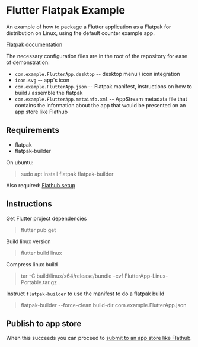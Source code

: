 # Flutter Flatpak Example


An example of how to package a Flutter application as a Flatpak for distribution
on Linux, using the default counter example app.

[Flatpak documentation](https://docs.flatpak.org/en/latest/index.html)

The necessary configuration files are in the root of the repository for ease of demonstration:

- `com.example.FlutterApp.desktop` -- desktop menu / icon integration
- `icon.svg` -- app's icon
- `com.example.FlutterApp.json` -- Flatpak manifest, instructions on how to build
  / assemble the flatpak
- `com.example.FlutterApp.metainfo.xml` -- AppStream metadata file that contains
  the information about the app that would be presented on an app store like Flathub


## Requirements

- flatpak
- flatpak-builder

On ubuntu:

> sudo apt install flatpak flatpak-builder

Also required: [Flathub setup](https://flatpak.org/setup/)


## Instructions


Get Flutter project dependencies

> flutter pub get

Build linux version

> flutter build linux

Compress linux build

> tar -C build/linux/x64/release/bundle -cvf FlutterApp-Linux-Portable.tar.gz .

Instruct `flatpak-builder` to use the manifest to do a flatpak build

> flatpak-builder --force-clean build-dir com.example.FlutterApp.json


## Publish to app store

When this succeeds you can proceed to [submit to an app store like Flathub](https://github.com/flathub/flathub/wiki/App-Submission).